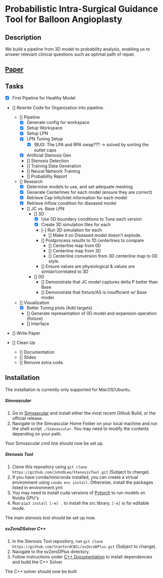 # Probabilistic Intra-Surgical Guidance Tool for Balloon Angioplasty


## Description

We build a pipeline from 3D model to probability analysis, enabling us to answer relevant clinical questions such as optimal path of repair.

## [Paper](NULL)

## Tasks

- [x] First Pipeline for Healthy Model

- [] Rewrite Code for Organization into pipeline.
    - [] Pipeline
        - [x] Generate config for workspace
        - [x] Setup Workspace
        - [x] Setup LPN 
        - [x] LPN Tuning Setup 
            - [x] !BUG: The LPA and RPA swap??? -> solved by sorting the outlet caps
        - [x] Artificial Stenosis Gen
        - [] Stenosis Detection
        - [] Training Data Generation
        - [] Neural Network Training
        - [] Probability Report
    - [] Research
        - [x] Determine models to use, and set adequate meshing
        - [x] Generate Centerlines for each model (ensure they are correct)
        - [x] Retrieve Cap Info/Inlet information for each model
        - [x] Retrieve Inflow condition for diseased model
        - [] JC vs. Base LPN
            - [] 3D
                - [x] Use 0D boundary conditions to Tune each version
                - [x] Create 3D simulation files for each
                - [-] Run 3D simulation for each
                    - [] Make it so Diseased model doesn't explode.
                - [] Postprocess results to 1D centerlines to compare
                    - [] Centerline map from 0D
                    - [] Centerline map from 3D
                    - [] Centerline conversion from 3D centerline map to 0D style.
                - [] Ensure values are physiological & values are similar/correlated to 3D
            - [] 0D
                - [] Demonstrate that JC model captures delta P better than Base
                - [] Demonstrate that fixture/AS is insufficient w/ Base model.
    - [] Visualization
        - [x] Better Tuning plots (Add targets)
        - [] Generate representation of 0D model and expansion operation (fixture)
        - [] Interface

- [] Write Paper
- [] Clean Up
    - [] Documentation
    - [] Slides
    - [] Remove extra code.


## Installation

The installation is currently only supported for MacOS/Ubuntu.

##### Simvascular

1. Go to [Simvascular](https://github.com/SimVascular/SimVascular) and install either the most recent Github Build, or the official release.
2. Navigate to the Simvascular Home Folder on your local machine and run the shell script `./Simvascular`. You may need to modify the contents depending on your path.

Your Simvascular cmd line should now be set up.

##### Stenosis Tool

1. Clone this repository using `git clone https://github.com/JohnDLee/StenosisTool.git` (Subject to change).
2. If you have conda/miniconda installed, you can create a virtual environment using `conda env install`. Otherwise, install the packages listed in environment.yml
3. You may need to install cuda versions of [Pytorch](https://pytorch.org/get-started/locally/) to run models on Nvidia GPU's
4. Run `pip3 install [-e] .` to install the src library. `[-e]` is for editable mode.

The main stenosis tool should be set up now.

##### svZeroDSolver C++

1. In the Stenosis Tool repository, run `git clone https://github.com/StanfordCBCL/svZeroDPlus.git` (Subject to change).
2. Navigate to the svZeroDPlus directory.
3. Follow instructions under [C++ Documentation](https://stanfordcbcl.github.io/svZeroDPlus/cpp/) to install dependencies and build the C++ Solver

The C++ solver should now be built